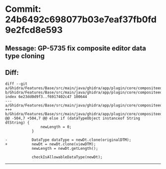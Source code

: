 # Commit: 24b6492c698077b03e7eaf37fb0fd9e2fcd8e593
## Message: GP-5735 fix composite editor data type cloning
## Diff:
```
diff --git a/Ghidra/Features/Base/src/main/java/ghidra/app/plugin/core/compositeeditor/CompositeEditorModel.java b/Ghidra/Features/Base/src/main/java/ghidra/app/plugin/core/compositeeditor/CompositeEditorModel.java
index 6e23dd0d9f3..f6917402c47 100644
--- a/Ghidra/Features/Base/src/main/java/ghidra/app/plugin/core/compositeeditor/CompositeEditorModel.java
+++ b/Ghidra/Features/Base/src/main/java/ghidra/app/plugin/core/compositeeditor/CompositeEditorModel.java
@@ -504,7 +504,7 @@ else if (dataTypeObject instanceof String dtString) {
 				newLength = 0;
 			}
 
-			DataType dataType = newDt.clone(originalDTM);
+			newDt = newDt.clone(viewDTM);
 			newLength = newDt.getLength();
 
 			checkIsAllowableDataType(newDt);
```
-----------------------------------

